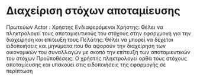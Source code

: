 <h1>Διαχείριση στόχων αποταμίευσης</h1>
	Πρωτεύων Actor : Χρήστης
	Ενδιαφερόμενοι Χρήστης: Θέλει να πληκτρολογεί τους αποταμιευτικούς του στόχους στην εφαργμογή για την διαχείρηση και επίτευξη τους
	Πελάτης: Θέλει να μπορεί να δέχεται ειδοποιήσεις και μηνύματα που θα αφορούν την διαχείρηση των οικονομικών του συναλλαγών με σκοπό την επίτευξη των αποταμιευτικών του στόχων
	Προϋποθέσεις: Ο χρήστης πληκτρολογεί ορθά τους στόχους αποταμίευσης και υπακούει στις ειδοποιήσεις της εφαρμογής σε περίπτωση  